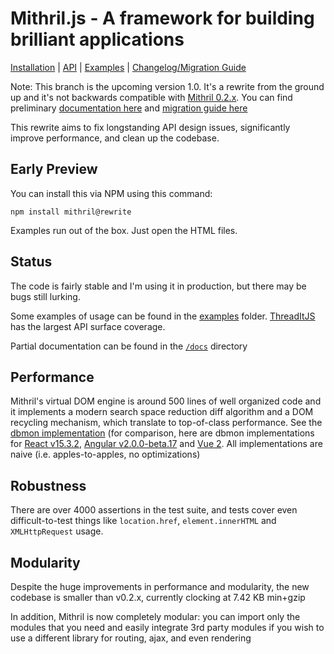 # Mithril.js - A framework for building brilliant applications

[Installation](docs/installation.md) | [API](docs/api.md) | [Examples](docs/examples.md) | [Changelog/Migration Guide](docs/change-log.md)

Note: This branch is the upcoming version 1.0. It's a rewrite from the ground up and it's not backwards compatible with [Mithril 0.2.x](http://mithril.js.org). You can find preliminary [documentation here](docs) and [migration guide here](docs/change-log.md)

This rewrite aims to fix longstanding API design issues, significantly improve performance, and clean up the codebase.

## Early Preview

You can install this via NPM using this command:

```
npm install mithril@rewrite
```

Examples run out of the box. Just open the HTML files.

## Status

The code is fairly stable and I'm using it in production, but there may be bugs still lurking.

Some examples of usage can be found in the [examples](examples) folder. [ThreadItJS](http://cdn.rawgit.com/lhorie/mithril.js/rewrite/examples/threaditjs/index.html) has the largest API surface coverage.

Partial documentation can be found in the [`/docs`](docs) directory

## Performance

Mithril's virtual DOM engine is around 500 lines of well organized code and it implements a modern search space reduction diff algorithm and a DOM recycling mechanism, which translate to top-of-class performance. See the [dbmon implementation](http://cdn.rawgit.com/lhorie/mithril.js/rewrite/examples/dbmonster/mithril/index.html) (for comparison, here are dbmon implementations for [React v15.3.2](http://cdn.rawgit.com/lhorie/mithril.js/rewrite/examples/dbmonster/react/index.html), [Angular v2.0.0-beta.17](http://cdn.rawgit.com/lhorie/mithril.js/rewrite/examples/dbmonster/angular/index.html) and [Vue 2](http://cdn.rawgit.com/lhorie/mithril.js/rewrite/examples/dbmonster/vue/index.html). All implementations are naive (i.e. apples-to-apples, no optimizations)

## Robustness

There are over 4000 assertions in the test suite, and tests cover even difficult-to-test things like `location.href`, `element.innerHTML` and `XMLHttpRequest` usage.

## Modularity

Despite the huge improvements in performance and modularity, the new codebase is smaller than v0.2.x, currently clocking at <!-- size -->7.42 KB<!-- /size --> min+gzip

In addition, Mithril is now completely modular: you can import only the modules that you need and easily integrate 3rd party modules if you wish to use a different library for routing, ajax, and even rendering
